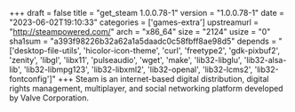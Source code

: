 +++
draft = false
title = "get_steam 1.0.0.78-1"
version = "1.0.0.78-1"
date = "2023-06-02T19:10:33"
categories = ['games-extra']
upstreamurl = "http://steampowered.com/"
arch = "x86_64"
size = "2124"
usize = "0"
sha1sum = "a393f98226b32a62a1a5daadc0c58fbff8ae98d5"
depends = "['desktop-file-utils', 'hicolor-icon-theme', 'curl', 'freetype2', 'gdk-pixbuf2', 'zenity', 'libgl', 'libx11', 'pulseaudio', 'wget', 'make', 'lib32-libglu', 'lib32-alsa-lib', 'lib32-libmpg123', 'lib32-libxml2', 'lib32-openal', 'lib32-lcms2', 'lib32-fontconfig']"
+++
Steam is an internet-based digital distribution, digital rights management, multiplayer, and social networking platform developed by Valve Corporation.